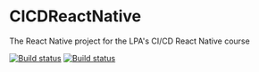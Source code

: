 
# CICDReactNative
The React Native project for the LPA's CI/CD React Native course

[![Build status](https://build.appcenter.ms/v0.1/apps/235f1c2a-0a50-4b04-88be-67e7ee88da7c/branches/dev/badge)](https://appcenter.ms)
[![Build status](https://build.appcenter.ms/v0.1/apps/6bba5806-2f26-4db5-bb23-fb5ea49f4b4c/branches/dev/badge)](https://appcenter.ms)

